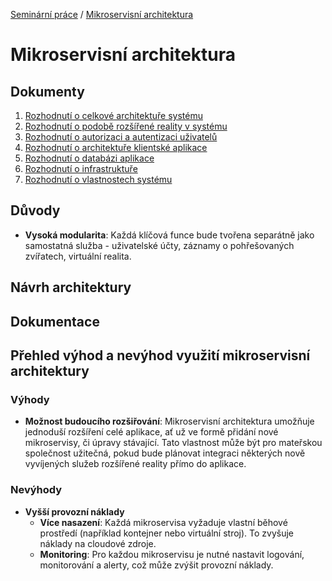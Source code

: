 [Seminární práce](https://github.com/vojtechnerad/4IT575-seminarni-prace/blob/main/README.md) / [Mikroservisní architektura](https://github.com/vojtechnerad/4IT575-seminarni-prace/edit/main/microservies/README.md)

# Mikroservisní architektura

## Dokumenty
1. [Rozhodnutí o celkové architektuře systému](./acr/1-celkova-architektura/README.md)
2. [Rozhodnutí o podobě rozšířené reality v systému](./acr/2-rozsirena-realita/README.md)
3. [Rozhodnutí o autorizaci a autentizaci uživatelů](./acr/3-autantizace-autorizace/README.md)
4. [Rozhodnutí o architektuře klientské aplikace](./acr/4-architektura-klient/README.md)
5. [Rozhodnutí o databázi aplikace](./acr/5-databaze/README.md)
6. [Rozhodnutí o infrastruktuře](./acr/6-infrastruktura/README.md)
7. [Rozhodnutí o vlastnostech systému](./acr/7-decisions/README.md)

## Důvody
- **Vysoká modularita**: Každá klíčová funce bude tvořena separátně jako samostatná služba - uživatelské účty, záznamy o pohřešovaných zvířatech, virtuální realita.

## Návrh architektury

## Dokumentace

## Přehled výhod a nevýhod využití mikroservisní architektury

### Výhody
- **Možnost budoucího rozšiřování**: Mikroservisní architektura umožňuje jednoduší rozšíření celé aplikace, ať už ve formě přidání nové mikroservisy, či úpravy stávající. Tato vlastnost může být pro mateřskou společnost užitečná, pokud bude plánovat integraci některých nově vyvíjených služeb rozšířené reality přímo do aplikace. 

### Nevýhody
- **Vyšší provozní náklady**
  - **Více nasazení**: Každá mikroservisa vyžaduje vlastní běhové prostředí (například kontejner nebo virtuální stroj). To zvyšuje náklady na cloudové zdroje.
  - **Monitoring**: Pro každou mikroservisu je nutné nastavit logování, monitorování a alerty, což může zvýšit provozní náklady.
